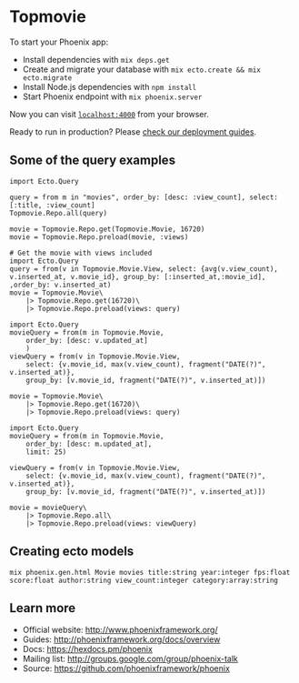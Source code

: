 # Topmovie

To start your Phoenix app:

  * Install dependencies with `mix deps.get`
  * Create and migrate your database with `mix ecto.create && mix ecto.migrate`
  * Install Node.js dependencies with `npm install`
  * Start Phoenix endpoint with `mix phoenix.server`

Now you can visit [`localhost:4000`](http://localhost:4000) from your browser.

Ready to run in production? Please [check our deployment guides](http://www.phoenixframework.org/docs/deployment).

## Some of the query examples

```
import Ecto.Query

query = from m in "movies", order_by: [desc: :view_count], select: [:title, :view_count]
Topmovie.Repo.all(query)
```

```
movie = Topmovie.Repo.get(Topmovie.Movie, 16720)
movie = Topmovie.Repo.preload(movie, :views)

# Get the movie with views included
import Ecto.Query
query = from(v in Topmovie.Movie.View, select: {avg(v.view_count), v.inserted_at, v.movie_id}, group_by: [:inserted_at,:movie_id], ,order_by: v.inserted_at)
movie = Topmovie.Movie\
    |> Topmovie.Repo.get(16720)\
    |> Topmovie.Repo.preload(views: query)
```

```
import Ecto.Query
movieQuery = from(m in Topmovie.Movie,
    order_by: [desc: v.updated_at]
    )
viewQuery = from(v in Topmovie.Movie.View,
    select: {v.movie_id, max(v.view_count), fragment("DATE(?)", v.inserted_at)},
    group_by: [v.movie_id, fragment("DATE(?)", v.inserted_at)])

movie = Topmovie.Movie\
    |> Topmovie.Repo.get(16720)\
    |> Topmovie.Repo.preload(views: query)
```


```
import Ecto.Query
movieQuery = from(m in Topmovie.Movie,
    order_by: [desc: m.updated_at],
    limit: 25)

viewQuery = from(v in Topmovie.Movie.View,
    select: {v.movie_id, max(v.view_count), fragment("DATE(?)", v.inserted_at)},
    group_by: [v.movie_id, fragment("DATE(?)", v.inserted_at)])

movie = movieQuery\
    |> Topmovie.Repo.all\
    |> Topmovie.Repo.preload(views: viewQuery)
```

## Creating ecto models

```
mix phoenix.gen.html Movie movies title:string year:integer fps:float score:float author:string view_count:integer category:array:string
```
## Learn more

  * Official website: http://www.phoenixframework.org/
  * Guides: http://phoenixframework.org/docs/overview
  * Docs: https://hexdocs.pm/phoenix
  * Mailing list: http://groups.google.com/group/phoenix-talk
  * Source: https://github.com/phoenixframework/phoenix

